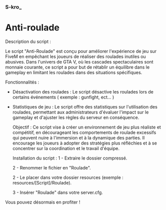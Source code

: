 ####        ####
###  S-kro_  ###
##            ##
#              #

# Anti-roulade
Description du script :

  Le script "Anti-Roulade" est conçu pour améliorer l'expérience de jeu sur FiveM en empêchant les joueurs de réaliser des roulades inutiles ou abusives.
Dans l'univers de GTA V, où les cascades spectaculaires sont monnaie courante, 
ce script a pour but de rétablir un équilibre dans le gameplay en limitant les roulades dans des situations spécifiques.

  Fonctionnalités :
- Désactivation des roulades : Le script désactive les roulades lors de certains événements ( exemple : gunfight, ect... )
- Statistiques de jeu : Le script offre des statistiques sur l'utilisation des roulades, permettant aux administrateurs d'évaluer l'impact sur le gameplay et d'ajuster les règles du serveur en conséquence.

  Objectif : Ce script vise à créer un environnement de jeu plus réaliste et compétitif, en décourageant les comportements de roulade excessifs qui peuvent nuire à l'immersion et à la dynamique des parties. Il encourage les joueurs à adopter des stratégies plus réfléchies et à se concentrer sur la coordination et le travail d'équipe.


  Installation du script : 
  1 - Extraire le dossier compressé.
  
  2 - Renommer le fichier en "Roulade".
  
  2 - Le placer dans votre dossier resources (exemple : resources/[Script]/Roulade).
  
  3 - Insérer "Roulade" dans votre server.cfg.

Vous pouvez désormais en profiter !

